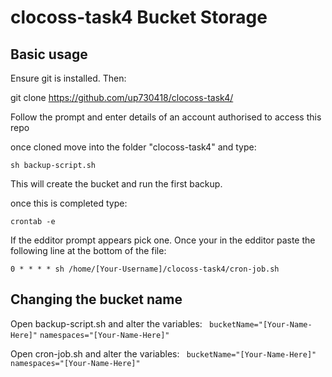 # clocoss-task4 Bucket Storage

## Basic usage

Ensure git is installed. Then:

git clone https://github.com/up730418/clocoss-task4/

Follow the prompt and enter details of an account authorised to access this repo

once cloned move into the folder "clocoss-task4" and type: 

`sh backup-script.sh`

This will create the bucket and run the first backup.

once this is  completed type:

`crontab -e`

If the edditor prompt appears pick one. 
Once your in the edditor paste the following line at the bottom of the file:

`0 * * * * sh /home/[Your-Username]/clocoss-task4/cron-job.sh`

## Changing the bucket name

Open backup-script.sh and alter the variables:
` bucketName="[Your-Name-Here]"`
`namespaces="[Your-Name-Here]"`
  
Open cron-job.sh  and alter the variables:
` bucketName="[Your-Name-Here]"`
`namespaces="[Your-Name-Here]"`
